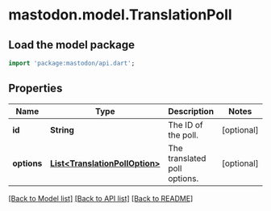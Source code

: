 # mastodon.model.TranslationPoll

## Load the model package
```dart
import 'package:mastodon/api.dart';
```

## Properties
Name | Type | Description | Notes
------------ | ------------- | ------------- | -------------
**id** | **String** | The ID of the poll. | [optional] 
**options** | [**List&lt;TranslationPollOption&gt;**](TranslationPollOption.md) | The translated poll options. | [optional] 

[[Back to Model list]](../README.md#documentation-for-models) [[Back to API list]](../README.md#documentation-for-api-endpoints) [[Back to README]](../README.md)



